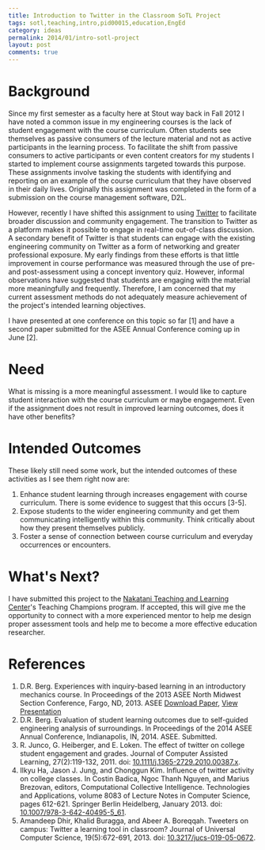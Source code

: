```yaml
---
title: Introduction to Twitter in the Classroom SoTL Project
tags: sotl,teaching,intro,pid00015,education,EngEd
category: ideas
permalink: 2014/01/intro-sotl-project
layout: post
comments: true
---
```


# Background
Since my first semester as a faculty here at Stout way back in Fall 2012 I have noted a common issue in my engineering courses is the lack of student engagement with the course curriculum. Often students see themselves as passive consumers of the lecture material and not as active participants in the learning process. To facilitate the shift from passive consumers to active participants or even content creators for my students I started to implement course assignments targeted towards this purpose. These assignments involve tasking the students with identifying and reporting on an example of the course curriculum that they have observed in their daily lives. Originally this assignment was completed in the form of a submission on the course management software, D2L.

However, recently I have shifted this assignment to using [Twitter](http://www.twitter.com) to facilitate broader discussion and community engagement. The transition to Twitter as a platform makes it possible to engage in real-time out-of-class discussion. A secondary benefit of Twitter is that students can engage with the existing engineering community on Twitter as a form of networking and greater professional exposure. My early findings from these efforts is that little improvement in course performance was measured through the use of pre- and post-assessment using a concept inventory quiz. However, informal observations have suggested that students are engaging with the material more meaningfully and frequently. Therefore, I am concerned that my current assessment methods do not adequately measure achievement of the project's intended learning objectives.

I have presented at one conference on this topic so far [1] and have a second paper submitted for the ASEE Annual Conference coming up in June [2].

# Need
What is missing is a more meaningful assessment. I would like to capture student interaction with the course curriculum or maybe engagement. Even if the assignment does not result in improved learning outcomes, does it have other benefits?

# Intended Outcomes
These likely still need some work, but the intended outcomes of these activities as I see them right now are:

1. Enhance student learning through increases engagement with course curriculum. There is some evidence to suggest that this occurs [3-5].
2. Expose students to the wider engineering community and get them communicating intelligently within this community. Think critically about how they present themselves publicly.
3. Foster a sense of connection between course curriculum and everyday occurrences or encounters.

# What's Next?
I have submitted this project to the [Nakatani Teaching and Learning Center](http://www.uwstout.edu/ntlc/)'s Teaching Champions program. If accepted, this will give me the opportunity to connect with a more experienced mentor to help me design proper assessment tools and help me to become a more effective education researcher.

# References
1. D.R. Berg. Experiences with inquiry-based learning in an introductory mechanics course. In Proceedings of the 2013 ASEE North Midwest Section Conference, Fargo, ND, 2013. ASEE [Download Paper](https://s3.amazonaws.com/drb_website_storage/devinberg.com/ASEE-NMWSC2013-0037.pdf), [View Presentation](http://www.slideshare.net/devinberg/experiences-with-inquirybased-learning-in-an-introductory-mechanics-course)
2. D.R. Berg. Evaluation of student learning outcomes due to self-guided engineering analysis of surroundings. In Proceedings of the 2014 ASEE Annual Conference, Indianapolis, IN, 2014. ASEE. Submitted.
3. R. Junco, G. Heiberger, and E. Loken. The effect of twitter on college student engagement and grades. Journal of Computer Assisted Learning, 27(2):119-132, 2011. doi: [10.1111/j.1365-2729.2010.00387.x](http://dx.doi.org/10.1111/j.1365-2729.2010.00387.x).
4. Ilkyu Ha, Jason J. Jung, and Chonggun Kim. Influence of twitter activity on college classes. In Costin Badica, Ngoc Thanh Nguyen, and Marius Brezovan, editors, Computational Collective Intelligence. Technologies and Applications, volume 8083 of Lecture Notes in Computer Science, pages 612-621. Springer Berlin Heidelberg, January 2013. doi: [10.1007/978-3-642-40495-5_61](http://dx.doi.org/10.1007/978-3-642-40495-5_61).
5. Amandeep Dhir, Khalid Buragga, and Abeer A. Boreqqah. Tweeters on campus: Twitter a learning tool in classroom? Journal of Universal Computer Science, 19(5):672-691, 2013. doi: [10.3217/jucs-019-05-0672](http://dx.doi.org/10.3217/jucs-019-05-0672).
